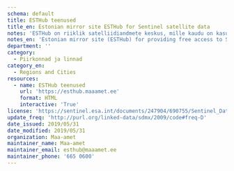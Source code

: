 ```yaml
---
schema: default
title: ESTHub teenused 
title_en: Estonian mirror site ESTHub for Sentinel satellite data
notes: 'ESTHub on riiklik satelliidiandmete keskus, mille kaudu on kasutajatel võimalik ligi pääseda Euroopa Liidu Copernicus programmi andmetele. ESTHub kogub Eesti huviala kohta Sentinel ja Landsat 8 andmeid ning pakub nende andmete kiiret alla laadimist.'
notes_en: 'Estonian mirror site (ESTHub) for providing free access to Sentinel satellite data.'
department: ''
category:
  - Piirkonnad ja linnad
category_en:
  - Regions and Cities
resources:
  - name: ESTHub teenused
    url: 'https://esthub.maaamet.ee'
    format: HTML
    interactive: 'True'
license: 'https://sentinel.esa.int/documents/247904/690755/Sentinel_Data_Legal_Notice'
update_freq: 'http://purl.org/linked-data/sdmx/2009/code#freq-D'
date_issued: 2019/05/31
date_modified: 2019/05/31
organization: Maa-amet
maintainer_name: Maa-amet
maintainer_email: esthub@maaamet.ee
maintainer_phone: '665 0600'
---
```


